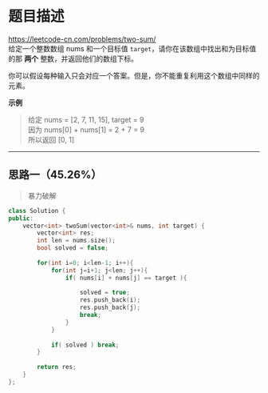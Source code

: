 # 题目描述
https://leetcode-cn.com/problems/two-sum/ <br>
给定一个整数数组 nums 和一个目标值 `target`，请你在该数组中找出和为目标值的那 **两个** 整数，并返回他们的数组下标。

你可以假设每种输入只会对应一个答案。但是，你不能重复利用这个数组中同样的元素。


**示例**
>给定 nums = [2, 7, 11, 15], target = 9     
>因为 nums[0] + nums[1] = 2 + 7 = 9  
>所以返回 [0, 1]


----

## 思路一（45.26%）
> 暴力破解
```c++
class Solution {
public:
    vector<int> twoSum(vector<int>& nums, int target) {
        vector<int> res;
        int len = nums.size();
        bool solved = false;
        
        for(int i=0; i<len-1; i++){
            for(int j=i+1; j<len; j++){
                if( nums[i] + nums[j] == target ){
                   
                    solved = true;
                    res.push_back(i);
                    res.push_back(j);
                    break;
                }
            }   
            
            if( solved ) break;
        }
        
        return res;
    }
};
```